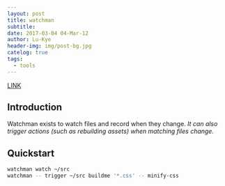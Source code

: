```yaml
---
layout: post
title: watchman
subtitle: 
date: 2017-03-04 04-Mar-12
author: Lu-Kye
header-img: img/post-bg.jpg
catelog: true
tags: 
  - tools
---
```

[LINK](https://facebook.github.io/watchman/)

## Introduction
Watchman exists to watch files and record when they change. *It can also trigger actions (such as rebuilding assets) when matching files change.*

## Quickstart
```bash
watchman watch ~/src
watchman -- trigger ~/src buildme '*.css' -- minify-css
```
